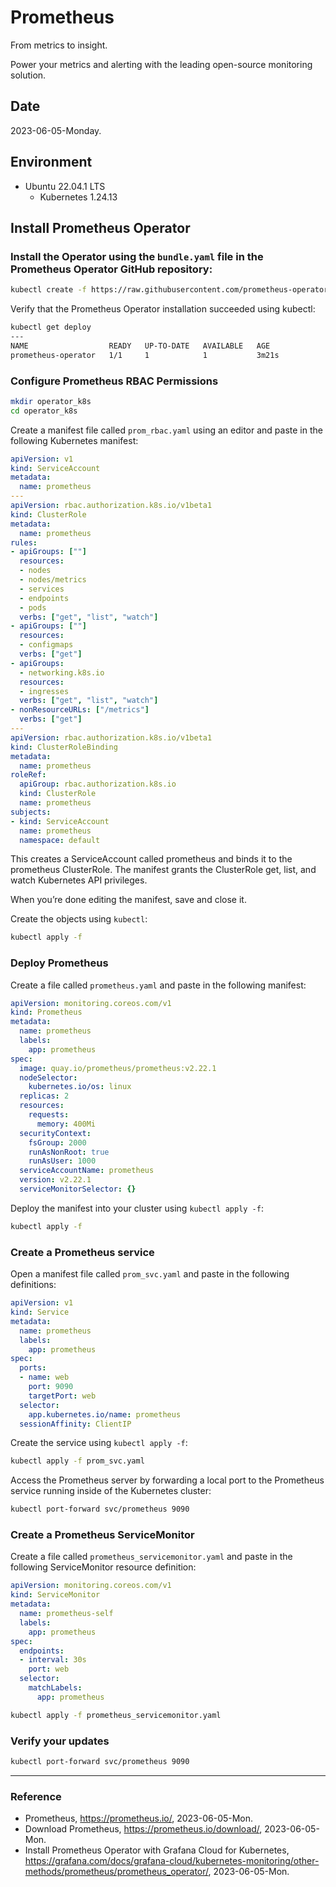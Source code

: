 # Prometheus

From metrics to insight.

Power your metrics and alerting with the leading open-source monitoring solution.

## Date

2023-06-05-Monday.

## Environment

* Ubuntu 22.04.1 LTS
  * Kubernetes 1.24.13

## Install Prometheus Operator

### Install the Operator using the `bundle.yaml` file in the Prometheus Operator GitHub repository:

```Bash
kubectl create -f https://raw.githubusercontent.com/prometheus-operator/prometheus-operator/master/bundle.yaml
```

Verify that the Prometheus Operator installation succeeded using kubectl:

```Bash
kubectl get deploy
---
NAME                  READY   UP-TO-DATE   AVAILABLE   AGE
prometheus-operator   1/1     1            1           3m21s
```

### Configure Prometheus RBAC Permissions

```Bash
mkdir operator_k8s
cd operator_k8s
```

Create a manifest file called `prom_rbac.yaml` using an editor and paste in the following Kubernetes manifest:

```yaml
apiVersion: v1
kind: ServiceAccount
metadata:
  name: prometheus
---
apiVersion: rbac.authorization.k8s.io/v1beta1
kind: ClusterRole
metadata:
  name: prometheus
rules:
- apiGroups: [""]
  resources:
  - nodes
  - nodes/metrics
  - services
  - endpoints
  - pods
  verbs: ["get", "list", "watch"]
- apiGroups: [""]
  resources:
  - configmaps
  verbs: ["get"]
- apiGroups:
  - networking.k8s.io
  resources:
  - ingresses
  verbs: ["get", "list", "watch"]
- nonResourceURLs: ["/metrics"]
  verbs: ["get"]
---
apiVersion: rbac.authorization.k8s.io/v1beta1
kind: ClusterRoleBinding
metadata:
  name: prometheus
roleRef:
  apiGroup: rbac.authorization.k8s.io
  kind: ClusterRole
  name: prometheus
subjects:
- kind: ServiceAccount
  name: prometheus
  namespace: default
```

This creates a ServiceAccount called prometheus and binds it to the prometheus ClusterRole. The manifest grants the ClusterRole get, list, and watch Kubernetes API privileges.

When you’re done editing the manifest, save and close it.

Create the objects using `kubectl`:

```Bash
kubectl apply -f
```

### Deploy Prometheus

Create a file called `prometheus.yaml` and paste in the following manifest:

```yaml
apiVersion: monitoring.coreos.com/v1
kind: Prometheus
metadata:
  name: prometheus
  labels:
    app: prometheus
spec:
  image: quay.io/prometheus/prometheus:v2.22.1
  nodeSelector:
    kubernetes.io/os: linux
  replicas: 2
  resources:
    requests:
      memory: 400Mi
  securityContext:
    fsGroup: 2000
    runAsNonRoot: true
    runAsUser: 1000
  serviceAccountName: prometheus
  version: v2.22.1
  serviceMonitorSelector: {}
```

Deploy the manifest into your cluster using `kubectl apply -f`:

```bash
kubectl apply -f
```

### Create a Prometheus service

Open a manifest file called `prom_svc.yaml` and paste in the following definitions:

```yaml
apiVersion: v1
kind: Service
metadata:
  name: prometheus
  labels:
    app: prometheus
spec:
  ports:
  - name: web
    port: 9090
    targetPort: web
  selector:
    app.kubernetes.io/name: prometheus
  sessionAffinity: ClientIP
```

Create the service using `kubectl apply -f`:

```Bash
kubectl apply -f prom_svc.yaml
```

Access the Prometheus server by forwarding a local port to the Prometheus service running inside of the Kubernetes cluster:

```bash
kubectl port-forward svc/prometheus 9090
```

### Create a Prometheus ServiceMonitor

Create a file called `prometheus_servicemonitor.yaml` and paste in the following ServiceMonitor resource definition:

```yaml
apiVersion: monitoring.coreos.com/v1
kind: ServiceMonitor
metadata:
  name: prometheus-self
  labels:
    app: prometheus
spec:
  endpoints:
  - interval: 30s
    port: web
  selector:
    matchLabels:
      app: prometheus
```

```Bash
kubectl apply -f prometheus_servicemonitor.yaml
```

### Verify your updates

```Bash
kubectl port-forward svc/prometheus 9090
```

---

### Reference
- Prometheus, https://prometheus.io/, 2023-06-05-Mon.
- Download Prometheus, https://prometheus.io/download/, 2023-06-05-Mon.
- Install Prometheus Operator with Grafana Cloud for Kubernetes, https://grafana.com/docs/grafana-cloud/kubernetes-monitoring/other-methods/prometheus/prometheus_operator/, 2023-06-05-Mon.
